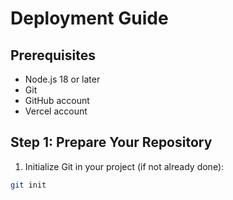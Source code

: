 # Deployment Guide

## Prerequisites
- Node.js 18 or later
- Git
- GitHub account
- Vercel account

## Step 1: Prepare Your Repository

1. Initialize Git in your project (if not already done):
```bash
git init

